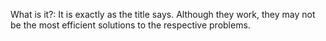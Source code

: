 What is it?:
It is exactly as the title says. Although they work, they may not be the most efficient solutions to the respective problems.
